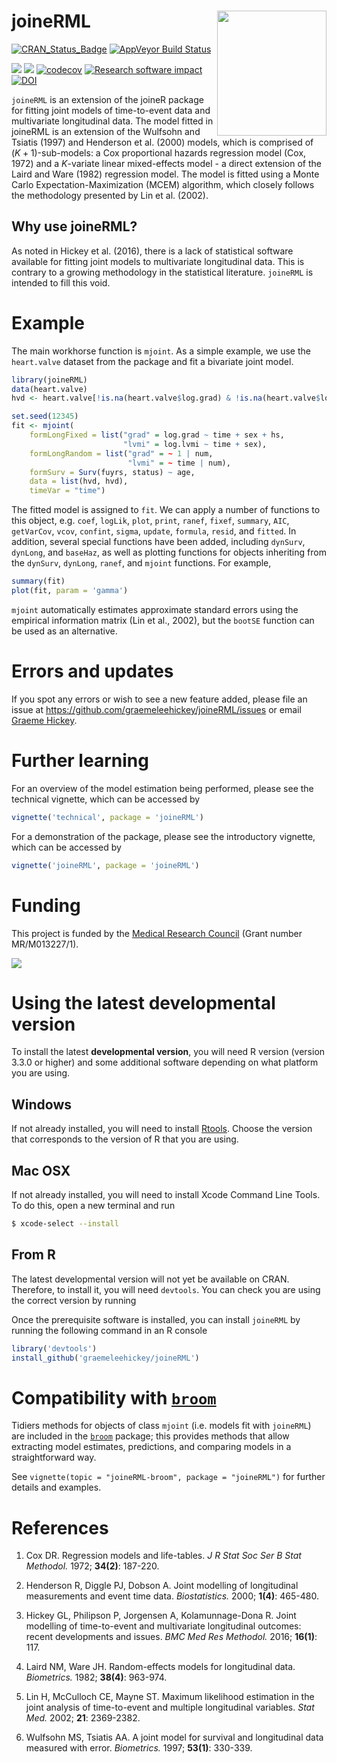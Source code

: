 
<!-- README.md is generated from README.Rmd. Please edit that file -->

# joineRML <img src="man/figures/hex.png" width = "175" height = "200" align="right" />

<!-- badges: start -->

[![CRAN_Status_Badge](https://www.r-pkg.org/badges/version-last-release/joineRML)](https://cran.r-project.org/package=joineRML)
[![AppVeyor Build
Status](https://ci.appveyor.com/api/projects/status/github/graemeleehickey/joineRML?branch=master&svg=true)](https://ci.appveyor.com/project/graemeleehickey/joineRML)
<!--[![License](https://img.shields.io/badge/License-GPL%20%28%3E=%203%29-brightgreen.svg)](http://www.gnu.org/licenses/gpl-3.0.html)-->
[![](http://cranlogs.r-pkg.org/badges/joineRML)](https://CRAN.R-project.org/package=joineRML)
[![](https://cranlogs.r-pkg.org/badges/grand-total/joineRML)](https://CRAN.R-project.org/package=joineRML)
[![codecov](https://codecov.io/gh/graemeleehickey/joineRML/branch/master/graph/badge.svg)](https://app.codecov.io/gh/graemeleehickey/joineRML)
[![Research software
impact](http://depsy.org/api/package/cran/joineRML/badge.svg)](http://depsy.org/package/r/joineRML)
[![DOI](https://zenodo.org/badge/DOI/10.5281/zenodo.1158231.svg)](https://doi.org/10.5281/zenodo.1158231)
<!-- badges: end -->

`joineRML` is an extension of the joineR package for fitting joint
models of time-to-event data and multivariate longitudinal data. The
model fitted in joineRML is an extension of the Wulfsohn and Tsiatis
(1997) and Henderson et al. (2000) models, which is comprised of
$(K+1)$-sub-models: a Cox proportional hazards regression model (Cox,
1972) and a $K$-variate linear mixed-effects model - a direct extension
of the Laird and Ware (1982) regression model. The model is fitted using
a Monte Carlo Expectation-Maximization (MCEM) algorithm, which closely
follows the methodology presented by Lin et al. (2002).

## Why use joineRML?

As noted in Hickey et al. (2016), there is a lack of statistical
software available for fitting joint models to multivariate longitudinal
data. This is contrary to a growing methodology in the statistical
literature. `joineRML` is intended to fill this void.

# Example

The main workhorse function is `mjoint`. As a simple example, we use the
`heart.valve` dataset from the package and fit a bivariate joint model.

``` r
library(joineRML)
data(heart.valve)
hvd <- heart.valve[!is.na(heart.valve$log.grad) & !is.na(heart.valve$log.lvmi), ]

set.seed(12345)
fit <- mjoint(
    formLongFixed = list("grad" = log.grad ~ time + sex + hs,
                         "lvmi" = log.lvmi ~ time + sex),
    formLongRandom = list("grad" = ~ 1 | num,
                          "lvmi" = ~ time | num),
    formSurv = Surv(fuyrs, status) ~ age,
    data = list(hvd, hvd),
    timeVar = "time")
```

The fitted model is assigned to `fit`. We can apply a number of
functions to this object, e.g. `coef`, `logLik`, `plot`, `print`,
`ranef`, `fixef`, `summary`, `AIC`, `getVarCov`, `vcov`, `confint`,
`sigma`, `update`, `formula`, `resid`, and `fitted`. In addition,
several special functions have been added, including `dynSurv`,
`dynLong`, and `baseHaz`, as well as plotting functions for objects
inheriting from the `dynSurv`, `dynLong`, `ranef`, and `mjoint`
functions. For example,

``` r
summary(fit)
plot(fit, param = 'gamma')
```

`mjoint` automatically estimates approximate standard errors using the
empirical information matrix (Lin et al., 2002), but the `bootSE`
function can be used as an alternative.

# Errors and updates

If you spot any errors or wish to see a new feature added, please file
an issue at <https://github.com/graemeleehickey/joineRML/issues> or
email [Graeme Hickey](mailto:graeme.hickey@liverpool.ac.uk).

# Further learning

For an overview of the model estimation being performed, please see the
technical vignette, which can be accessed by

``` r
vignette('technical', package = 'joineRML')
```

For a demonstration of the package, please see the introductory
vignette, which can be accessed by

``` r
vignette('joineRML', package = 'joineRML')
```

# Funding

This project is funded by the [Medical Research
Council](https://mrc.ukri.org) (Grant number MR/M013227/1).

![](https://www.ukri.org/wp-content/uploads/2022/03/ukri-mrc-square-logo.png)

# Using the latest developmental version

To install the latest **developmental version**, you will need R version
(version 3.3.0 or higher) and some additional software depending on what
platform you are using.

## Windows

If not already installed, you will need to install
[Rtools](https://cran.r-project.org/bin/windows/Rtools/). Choose the
version that corresponds to the version of R that you are using.

## Mac OSX

If not already installed, you will need to install Xcode Command Line
Tools. To do this, open a new terminal and run

``` bash
$ xcode-select --install
```

## From R

The latest developmental version will not yet be available on CRAN.
Therefore, to install it, you will need `devtools`. You can check you
are using the correct version by running

Once the prerequisite software is installed, you can install `joineRML`
by running the following command in an R console

``` r
library('devtools')
install_github('graemeleehickey/joineRML')
```

# Compatibility with [`broom`](https://github.com/tidymodels/broom/)

Tidiers methods for objects of class `mjoint` (i.e. models fit with
`joineRML`) are included in the
[`broom`](https://github.com/tidymodels/broom/) package; this provides
methods that allow extracting model estimates, predictions, and
comparing models in a straightforward way.

See `vignette(topic = "joineRML-broom", package = "joineRML")` for
further details and examples.

# References

1.  Cox DR. Regression models and life-tables. *J R Stat Soc Ser B Stat
    Methodol.* 1972; **34(2)**: 187-220.

2.  Henderson R, Diggle PJ, Dobson A. Joint modelling of longitudinal
    measurements and event time data. *Biostatistics.* 2000; **1(4)**:
    465-480.

3.  Hickey GL, Philipson P, Jorgensen A, Kolamunnage-Dona R. Joint
    modelling of time-to-event and multivariate longitudinal outcomes:
    recent developments and issues. *BMC Med Res Methodol.* 2016;
    **16(1)**: 117.

4.  Laird NM, Ware JH. Random-effects models for longitudinal data.
    *Biometrics.* 1982; **38(4)**: 963-974.

5.  Lin H, McCulloch CE, Mayne ST. Maximum likelihood estimation in the
    joint analysis of time-to-event and multiple longitudinal variables.
    *Stat Med.* 2002; **21**: 2369-2382.

6.  Wulfsohn MS, Tsiatis AA. A joint model for survival and longitudinal
    data measured with error. *Biometrics.* 1997; **53(1)**: 330-339.
